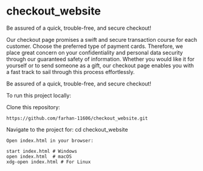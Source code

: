 # checkout_website
Be assured of a quick, trouble-free, and secure checkout!



Our checkout page promises a swift and secure transaction course for each customer. Choose the preferred type of payment cards. Therefore, we place great concern on your confidentiality and personal data security through our guaranteed safety of information. Whether you would like it for yourself or to send someone as a gift, our checkout page enables you with a fast track to sail through this process effortlessly.

Be assured of a quick, trouble-free, and secure checkout!



To run this project locally:

 Clone this repository: 
 
    https://github.com/farhan-11606/checkout_website.git



 Navigate to the project for:
 cd checkout_website
   
    
    Open index.html in your browser:

    start index.html # Windows
    open index.html  # macOS
    xdg-open index.html # For Linux

